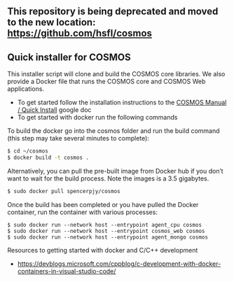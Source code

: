 ## This repository is being deprecated and moved to the new location: https://github.com/hsfl/cosmos

## Quick installer for COSMOS

This installer script will clone and build the COSMOS core libraries. We also provide a Docker file that runs the COSMOS core and COSMOS Web applications.

* To get started follow the installation instructions to the [COSMOS Manual / Quick Install](https://docs.google.com/document/d/1xrLsOIelfm3DJb8nfm8n24lLsPU7E3KQZiw9NcfKKgg) google doc
* To get started with docker run the following commands

To build the docker go into the cosmos folder and run the build command (this step may take several minutes to complete):

```bash
$ cd ~/cosmos
$ docker build -t cosmos .
```

Alternatively, you can pull the pre-built image from Docker hub if you don’t want to wait for the build process. Note the images is a 3.5 gigabytes.

```bash
$ sudo docker pull spencerpjy/cosmos
```

Once the build has been completed or you have pulled the Docker container, run the container with various processes:

```
$ sudo docker run --network host --entrypoint agent_cpu cosmos
$ sudo docker run --network host --entrypoint cosmos_web cosmos
$ sudo docker run --network host --entrypoint agent_mongo cosmos
```


Resources to getting started with docker and C/C++ development
- https://devblogs.microsoft.com/cppblog/c-development-with-docker-containers-in-visual-studio-code/
